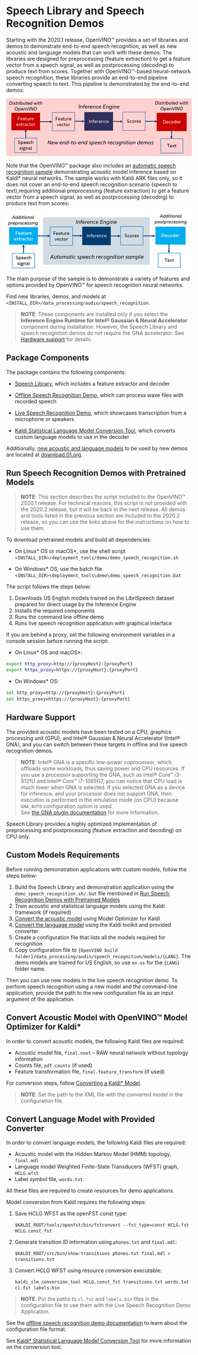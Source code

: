 # Speech Library and Speech Recognition Demos

Starting with the 2020.1 release, OpenVINO&trade; provides a set of libraries and demos to demonstrate end-to-end
speech recognition, as well as new acoustic and language models that can work with these demos.
The libraries are designed for preprocessing (feature extraction) to get a feature vector from a speech signal, as well
as postprocessing (decoding) to produce text from scores. Together with OpenVINO&trade;-based neural-network speech recognition,
these libraries provide an end-to-end pipeline converting speech to text. This pipeline is demonstrated by the
end-to-end demos:

![](./inference-engine/samples/speech_libs_and_demos/img/new_speech_demos.png)

Note that the OpenVINO&trade; package also includes an [automatic speech recognition sample](./inference-engine/samples/speech_sample/README.md) demonstrating acoustic model inference based on Kaldi\* neural networks. The sample works with Kaldi ARK files only, so it does not cover an end-to-end speech recognition scenario (speech to text),requiring additional preprocessing (feature extraction) to get a feature vector from a speech signal, as well as postprocessing (decoding) to produce text from scores:

![](./inference-engine/samples/speech_libs_and_demos/img/speech_sample.png)

The main purpose of the sample is to demonstrate a variety of features and options provided by OpenVINO&trade;
for speech recognition neural networks.

Find new libraries, demos, and models at `<INSTALL_DIR>/data_processing/audio/speech_recognition`.

> **NOTE**: These components are installed only if you select the **Inference Engine Runtime for Intel&reg; Gaussian & Neural Accelerator** component during installation. However, the Speech Library and speech recognition demos do not require the GNA accelerator. See <a href="#hardware-support">Hardware support</a> for details.

## Package Components

The package contains the following components:

* [Speech Library](./inference-engine/samples/speech_libs_and_demos/Speech_library.md), which includes a feature extractor and decoder

* [Offline Speech Recognition Demo](./inference-engine/samples/speech_libs_and_demos/Offline_speech_recognition_demo.md), which can process wave files with recorded speech

* [Live Speech Recognition Demo](./inference-engine/samples/speech_libs_and_demos/Live_speech_recognition_demo.md), which showcases transcription from a microphone or speakers

* [Kaldi Statistical Language Model Conversion Tool](./inference-engine/samples/speech_libs_and_demos/Kaldi_SLM_conversion_tool.md), which converts custom language models to use in the decoder

Additionally, [new acoustic and language models](http://download.01.org/opencv/2020/openvinotoolkit/2020.1/models_contrib/speech/kaldi/librispeech_s5/) to be used by new demos are located at [download.01.org](https://01.org/).

## <a name="run-demos">Run Speech Recognition Demos with Pretrained Models</a>

> **NOTE**: This section describes the script included to the OpenVINO™ 2020.1 release. For technical reasons, this script is not provided with the 2020.2 release, but it will be back in the next release. All demos and tools listed in the previous section are included to the 2020.2 release, so you can use the links above for the instructions on how to use them.

To download pretrained models and build all dependencies:

* On Linux* OS or macOS*, use the shell script `<INSTALL_DIR>/deployment_tools/demo/demo_speech_recognition.sh`

* On Windows* OS, use the batch file `<INSTALL_DIR>\deployment_tools\demo\demo_speech_recognition.bat`

The script follows the steps below:

  1. Downloads US English models trained on the LibriSpeech dataset prepared for direct usage by the Inference Engine
  2. Installs the required components
  3. Runs the command line offline demo
  4. Runs live speech recognition application with graphical interface

If you are behind a proxy, set the following environment variables in a console session before running the script:

* On Linux* OS and macOS*:

```sh
export http_proxy=http://{proxyHost}:{proxyPort}
export https_proxy=https://{proxyHost}:{proxyPort}
```

* On Windows* OS:

```sh
set http_proxy=http://{proxyHost}:{proxyPort}
set https_proxy=https://{proxyHost}:{proxyPort}
```

## <a name="hardware-support">Hardware Support</a>

The provided acoustic models have been tested on a CPU, graphics processing unit (GPU), and Intel&reg; Gaussian & Neural Accelerator (Intel&reg; GNA), and you can switch between these targets in offline and live speech recognition demos.  

> **NOTE**: Intel&reg; GNA is a specific low-power coprocessor, which offloads some workloads, thus saving power and CPU resources. If you use a processor supporting the GNA, such as Intel&reg; Core&trade; i3-8121U and Intel&reg; Core&trade; i7-1065G7, you can notice that CPU load is much lower when GNA is selected. If you selected GNA as a device for inference, and your processor does not support GNA, then execution is performed in the emulation mode (on CPU) because `GNA_AUTO` configuration option is used.   
> See [the GNA plugin documentation](https://docs.openvinotoolkit.org/latest/_docs_IE_DG_supported_plugins_GNA.html) for more information.

Speech Library provides a highly optimized implementation of preprocessing and postprocessing (feature extraction and decoding) on CPU only.

## Custom Models Requirements

Before running demonstration applications with custom models, follow the steps below:

1. Build the Speech Library and demonstration application using the `demo_speech_recognition.sh/.bat` file mentioned in <a href="#run-demos">Run Speech Recognition Demos with Pretrained Models</a>
2. Train acoustic and statistical language models using the Kaldi framework (if required)
3. [Convert the acoustic model](./docs/MO_DG/prepare_model/convert_model/Convert_Model_From_Kaldi.md) using Model Optimizer for Kaldi
4. [Convert the language model](./inference-engine/samples/speech_libs_and_demos/Kaldi_SLM_conversion_tool.md) using the Kaldi toolkit and provided converter
5. Create a configuration file that lists all the models required for recognition
6. Copy configuration file to `{OpenVINO build folder}/data_processing/audio/speech_recognition/models/{LANG}`. The demo models are trained for US English, so use `en-us` for the `{LANG}` folder name.

Then you can use new models in the live speech recognition demo.
To perform speech recognition using a new model and the command-line application, provide the path to the new configuration file as an input argument of the application.

## Convert Acoustic Model with OpenVINO&trade; Model Optimizer for Kaldi*

In order to convert acoustic models, the following Kaldi files are required:

- Acoustic model file, `final.nnet` – RAW neural network without topology information
- Counts file, `pdf.counts` (if used)
- Feature transformation file, `final.feature_transform` (if used)

For conversion steps, follow [Converting a Kaldi* Model](./docs/MO_DG/prepare_model/convert_model/Convert_Model_From_Kaldi.md).

> **NOTE**: Set the path to the XML file with the converted model in the configuration file.

## Convert Language Model with Provided Converter

In order to convert language models, the following Kaldi files are required:
- Acoustic model with the Hidden Markov Model (HMM) topology, `final.mdl`
- Language model Weighted Finite-State Transducers (WFST) graph, `HCLG.wfst`
- Label symbol file, `words.txt`.

All these files are required to create resources for demo applications.

Model conversion from Kaldi requires the following steps:

1. Save HCLG WFST as the openFST const type:
   ```
   $KALDI_ROOT/tools/openfst/bin/fstconvert --fst_type=const HCLG.fst HCLG.const_fst
   ```

2. Generate transition ID information using `phones.txt` and `final.mdl`:
   ```
   $KALDI_ROOT/src/bin/show-transitions phones.txt final.mdl > transitions.txt
   ```

3. Convert HCLG WFST using resource conversion executable:
   ```
   kaldi_slm_conversion_tool HCLG.const_fst transitions.txt words.txt cl.fst labels.bin
   ```

> **NOTE**: Put the paths to `cl.fst` and `labels.bin` files in the configuration file to use them with the Live Speech Recognition Demo Application.

See the [offline speech recognition demo documentation](./inference-engine/samples/speech_libs_and_demos/Offline_speech_recognition_demo.md) to learn about the configuration file format.

See [Kaldi* Statistical Language Model Conversion Tool](./inference-engine/samples/speech_libs_and_demos/Kaldi_SLM_conversion_tool.md) for more information on the conversion tool.
